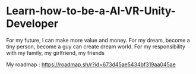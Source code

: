 # Learn-how-to-be-a-AI-VR-Unity-Developer
For my future, I can make more value and money.  For my dream, become a tiny person, become a guy can create dream world.  For my responsibility with my family, my girlfriend, my friends

My roadmap : https://roadmap.sh/r?id=673d45ae5434bf319aa045ae
